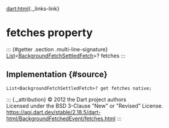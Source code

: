 [dart:html](../../dart-html/dart-html-library){._links-link}

fetches property
================

::: {#getter .section .multi-line-signature}
[List](../../dart-core/list-class)\<[BackgroundFetchSettledFetch](../backgroundfetchsettledfetch-class)\>?
fetches
:::

Implementation {#source}
--------------

``` {.language-dart data-language="dart"}
List<BackgroundFetchSettledFetch>? get fetches native;
```

::: {._attribution}
© 2012 the Dart project authors\
Licensed under the BSD 3-Clause \"New\" or \"Revised\" License.\
<https://api.dart.dev/stable/2.18.5/dart-html/BackgroundFetchedEvent/fetches.html>
:::
